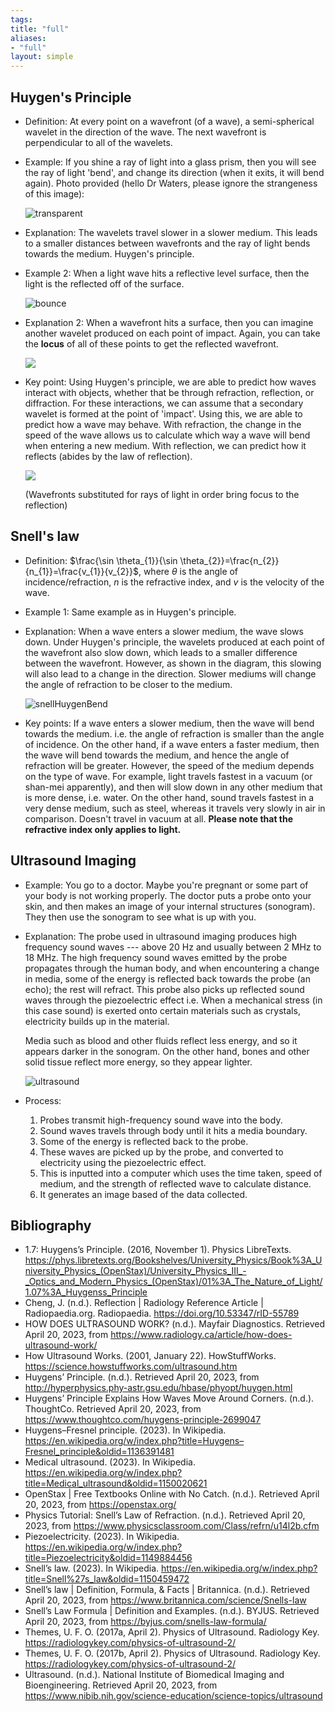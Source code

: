 ```yaml
---
tags: 
title: "full"
aliases:
- "full"
layout: simple
---
```


## Huygen's Principle

- Definition: At every point on a wavefront (of a wave), a semi-spherical wavelet in the direction of the wave. The next wavefront is perpendicular to all of the wavelets.
- Example: If you shine a ray of light into a glass prism, then you will see the ray of light 'bend', and change its direction (when it exits, it will bend again). Photo provided (hello Dr Waters, please ignore the strangeness of this image):

    ![transparent](../../xkcdob/assets/transparent.png)
- Explanation: The wavelets travel slower in a slower medium. This leads to a smaller distances between wavefronts and the ray of light bends towards the medium. Huygen's principle.
- Example 2: When a light wave hits a reflective level surface, then the light is the reflected off of the surface.

    ![bounce](../../assets/bounce.png)

- Explanation 2: When a wavefront hits a surface, then you can imagine another wavelet produced on each point of impact. Again, you can take the **locus** of all of these points to get the reflected wavefront.

    ![](../../assets/huygenCancer.png)

- Key point: Using Huygen's principle, we are able to predict how waves interact with objects, whether that be through refraction, reflection, or diffraction. For these interactions, we can assume that a secondary wavelet is formed at the point of 'impact'. Using this, we are able to predict how a wave may behave. With refraction, the change in the speed of the wave allows us to calculate which way a wave will bend when entering a new medium. With reflection, we can predict how it reflects (abides by the law of reflection).

    ![](../../assets/geoHuygen.png)

    (Wavefronts substituted for rays of light in order bring focus to the reflection)

## Snell's law

- Definition: $\frac{\sin \theta_{1}}{\sin \theta_{2}}=\frac{n_{2}}{n_{1}}=\frac{v_{1}}{v_{2}}$, where $\theta$ is the angle of incidence/refraction, $n$ is the refractive index, and $v$ is the velocity of the wave.
- Example 1: Same example as in Huygen's principle.
- Explanation: When a wave enters a slower medium, the wave slows down. Under Huygen's principle, the wavelets produced at each point of the wavefront also slow down, which leads to a smaller difference between the wavefront. However, as shown in the diagram, this slowing will also lead to a change in the direction. Slower mediums will change the angle of refraction to be closer to the medium.

    ![snellHuygenBend](../../assets/snellHuygenBend.png)

- Key points: If a wave enters a slower medium, then the wave will bend towards the medium. i.e. the angle of refraction is smaller than the angle of incidence. On the other hand, if a wave enters a faster medium, then the wave will bend towards the medium, and hence the angle of refraction will be greater. However, the speed of the medium depends on the type of wave. For example, light travels fastest in a vacuum (or shan-mei apparently), and then will slow down in any other medium that is more dense, i.e. water. On the other hand, sound travels fastest in a very dense medium, such as steel, whereas it travels very slowly in air in comparison. Doesn't travel in vacuum at all. **Please note that the refractive index only applies to light.**

## Ultrasound Imaging

- Example: You go to a doctor. Maybe you're pregnant or some part of your body is not working properly. The doctor puts a probe onto your skin, and then makes an image of your internal structures (sonogram). They then use the sonogram to see what is up with you.
- Explanation: The probe used in ultrasound imaging produces high frequency sound waves --- above 20 Hz and usually between 2 MHz to 18 MHz. The high frequency sound waves emitted by the probe propagates through the human body, and when encountering a change in media, some of the energy is reflected back towards the probe (an echo); the rest will refract. This probe also picks up reflected sound waves through the piezoelectric effect i.e. When a mechanical stress (in this case sound) is exerted onto certain materials such as crystals, electricity builds up in the material.

    Media such as blood and other fluids reflect less energy, and so it appears darker in the sonogram. On the other hand, bones and other solid tissue reflect more energy, so they appear lighter.

    ![ultrasound](../../assets/ultrasound.png)

- Process:

    1. Probes transmit high-frequency sound wave into the body.
    1. Sound waves travels through body until it hits a media boundary.
    1. Some of the energy is reflected back to the probe.
    1. These waves are picked up by the probe, and converted to electricity using the piezoelectric effect.
    1. This is inputted into a computer which uses the time taken, speed of medium, and the strength of reflected wave to calculate distance.
    1. It generates an image based of the data collected.

## Bibliography

- 1.7: Huygens’s Principle. (2016, November 1). Physics LibreTexts. https://phys.libretexts.org/Bookshelves/University_Physics/Book%3A_University_Physics_(OpenStax)/University_Physics_III_-_Optics_and_Modern_Physics_(OpenStax)/01%3A_The_Nature_of_Light/1.07%3A_Huygenss_Principle
- Cheng, J. (n.d.). Reflection | Radiology Reference Article | Radiopaedia.org. Radiopaedia. https://doi.org/10.53347/rID-55789
- HOW DOES ULTRASOUND WORK? (n.d.). Mayfair Diagnostics. Retrieved April 20, 2023, from https://www.radiology.ca/article/how-does-ultrasound-work/
- How Ultrasound Works. (2001, January 22). HowStuffWorks. https://science.howstuffworks.com/ultrasound.htm
- Huygens’ Principle. (n.d.). Retrieved April 20, 2023, from http://hyperphysics.phy-astr.gsu.edu/hbase/phyopt/huygen.html
- Huygens’ Principle Explains How Waves Move Around Corners. (n.d.). ThoughtCo. Retrieved April 20, 2023, from https://www.thoughtco.com/huygens-principle-2699047
- Huygens–Fresnel principle. (2023). In Wikipedia. https://en.wikipedia.org/w/index.php?title=Huygens–Fresnel_principle&oldid=1136391481
- Medical ultrasound. (2023). In Wikipedia. https://en.wikipedia.org/w/index.php?title=Medical_ultrasound&oldid=1150020621
- OpenStax | Free Textbooks Online with No Catch. (n.d.). Retrieved April 20, 2023, from https://openstax.org/
- Physics Tutorial: Snell’s Law of Refraction. (n.d.). Retrieved April 20, 2023, from https://www.physicsclassroom.com/Class/refrn/u14l2b.cfm
- Piezoelectricity. (2023). In Wikipedia. https://en.wikipedia.org/w/index.php?title=Piezoelectricity&oldid=1149884456
- Snell’s law. (2023). In Wikipedia. https://en.wikipedia.org/w/index.php?title=Snell%27s_law&oldid=1150459472
- Snell’s law | Definition, Formula, & Facts | Britannica. (n.d.). Retrieved April 20, 2023, from https://www.britannica.com/science/Snells-law
- Snell’s Law Formula | Definition and Examples. (n.d.). BYJUS. Retrieved April 20, 2023, from https://byjus.com/snells-law-formula/
- Themes, U. F. O. (2017a, April 2). Physics of Ultrasound. Radiology Key. https://radiologykey.com/physics-of-ultrasound-2/
- Themes, U. F. O. (2017b, April 2). Physics of Ultrasound. Radiology Key. https://radiologykey.com/physics-of-ultrasound-2/
- Ultrasound. (n.d.). National Institute of Biomedical Imaging and Bioengineering. Retrieved April 20, 2023, from https://www.nibib.nih.gov/science-education/science-topics/ultrasound
